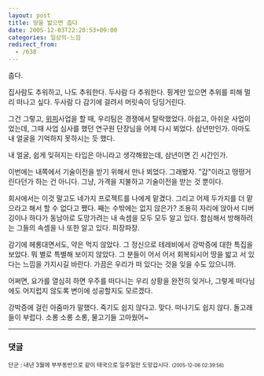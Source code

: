 ```yaml
---
layout: post
title: 땅을 밟으면 춥다
date: 2005-12-03T22:20:53+09:00
categories: 일상의-느낌
redirect_from:
  - /638
---
```


춥다.

집사람도 추워하고, 나도 추워한다. 두사람 다 추워한다. 핑계만 있으면 추위를 피해 멀리 떠나고 싶다. 두사람 다 감기에 걸려서 머릿속이 딩딩거린다.

그건 그렇고, <a href="http://www.widef.org/" target=bb>위피</a>사업을 할 때, 우리팀은 경쟁에서 탈락했었다. 아쉽고, 아쉬운 사업이었는데, 그때 사업 심사를 했던 연구원 단장님을 어제 다시 뵈었다. 삼년만인가. 아마도 내 얼굴을 기억하지 못하시는 듯 했다.

내 얼굴, 쉽게 잊혀지는 타입은 아니라고 생각해왔는데, 삼년이면 긴 시간인가.

이번에는 내쪽에서 기술이전을 받기 위해서 만나 뵈었다. 그래봤자. "갑"이라고 떵떵거린다던가 하는 건 아니다. 그냥, 가격을 지불하고 기술이전을 받는 것 뿐이다.

회사에서는 이것 말고도 네가지 프로젝트를 나에게 맡겼다. 그리고 어제 두가지를 더 맡으라고 해서 할 수 없다고 쨌다. 째는 수밖에는 없지 않은가? 조용히 자리에 앉아서 디버깅이나 하다가 동남아로 도망가려는 내 속셈을 모두 모두 알고 있다. 합심해서 방해하려는 그들의 속셈을 나 또한 알고 있다. 피장파장.

감기에 헤롱대면서도, 약은 먹지 않았다. 그 정신으로 테레비에서 강박증에 대한 특집을 보았다. 뭐 별로 특별해 보이지 않았다. 그 분들이 어서 어서 회복되시어 땅을 밟고 서 있다는 느낌을 가지시길 바란다. 가끔은 우리가 떠 있다는 것을 잊을 수도 있으니까.

어쩌면, 요가를 열심히 하면 우주를 떠다니는 우리 상황을 완전히 잊거나, 그렇게 떠다님에도 어지럽지 않도록 변이에 성공할지도 모르겠다.

강박증에 걸린 아줌마가 말했다. 죽기도 쉽지 않다고. 맞다. 떠나기도 쉽지 않다. 돌고래들이 부럽다. 소롱 소롱 소롱, 물고기들 고마웠어~

* * *

### 댓글



<!--- cmt:1052 --->
<!--- mail: --->
<!--- parent:0 --->

<small>단군 : 내년 3월에 부부동반으로 같이 태국으로 일주일만 도망갑시다. <small>(2005-12-06 02:39:56)</small></small>

